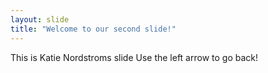 ```yaml
---
layout: slide
title: "Welcome to our second slide!"
---
```

This is Katie Nordstroms slide
Use the left arrow to go back!